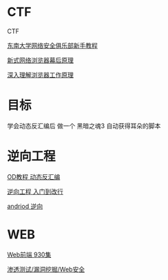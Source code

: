 # CTF
CTF

[东南大学网络安全俱乐部新手教程](https://docs.qq.com/doc/DUlN1aGFsdWF4RXdh)

[新式网络浏览器幕后原理](https://www.html5rocks.com/zh/tutorials/internals/howbrowserswork/)

[深入理解浏览器工作原理](https://www.cnblogs.com/xiaohuochai/p/9174471.html)

# 目标
学会动态反汇编后 做一个 黑暗之魂3 自动获得耳朵的脚本
# 逆向工程

[OD教程 动态反汇编](https://www.bilibili.com/video/av48021550?from=search&seid=5543721325785215422)

[逆向工程 入门到改行](https://www.bilibili.com/video/av57370611/?p=18)

[andriod 逆向](https://www.bilibili.com/video/av56643958?from=search&seid=5543721325785215422)

# WEB

[Web前端 930集](https://www.bilibili.com/video/av68866999?from=search&seid=8842037814575847705)

[渗透测试/漏洞挖掘/Web安全](https://www.bilibili.com/video/av41942769?from=search&seid=15231696429959451601)
